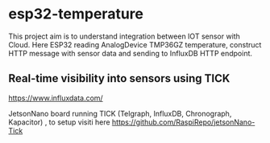 # esp32-temperature

This project aim is to understand integration between IOT sensor with Cloud.  Here ESP32 reading AnalogDevice TMP36GZ temperature, construct HTTP message with sensor data and sending to  InfluxDB HTTP endpoint. 


## Real-time visibility into sensors using TICK
https://www.influxdata.com/

JetsonNano board running TICK (Telgraph, InfluxDB, Chronograph, Kapacitor) , to setup visiti here 
https://github.com/RaspiRepo/jetsonNano-Tick

